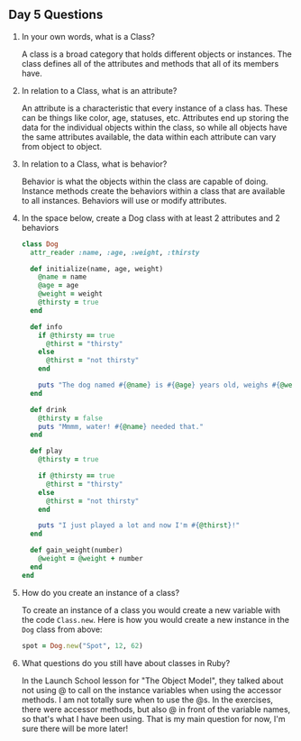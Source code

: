 ## Day 5 Questions

1. In your own words, what is a Class?

   A class is a broad category that holds different objects or instances. The class defines all of the attributes and methods that all of its members have.

1. In relation to a Class, what is an attribute?

   An attribute is a characteristic that every instance of a class has. These can be things like color, age, statuses, etc. Attributes end up storing the data for the individual objects within the class, so while all objects have the same attributes available, the data within each attribute can vary from object to object.

1. In relation to a Class, what is behavior?

   Behavior is what the objects within the class are capable of doing. Instance methods create the behaviors within a class that are available to all instances. Behaviors will use or modify attributes.

1. In the space below, create a Dog class with at least 2 attributes and 2 behaviors

   ```ruby
   class Dog
     attr_reader :name, :age, :weight, :thirsty

     def initialize(name, age, weight)
       @name = name
       @age = age
       @weight = weight
       @thirsty = true
     end

     def info
       if @thirsty == true
         @thirst = "thirsty"
       else
         @thirst = "not thirsty"
       end

       puts "The dog named #{@name} is #{@age} years old, weighs #{@weight} pounds and he is #{@thirst}."
     end

     def drink
       @thirsty = false
       puts "Mmmm, water! #{@name} needed that."
     end

     def play
       @thirsty = true

       if @thirsty == true
         @thirst = "thirsty"
       else
         @thirst = "not thirsty"
       end

       puts "I just played a lot and now I'm #{@thirst}!"
     end

     def gain_weight(number)
       @weight = @weight + number
     end
   end
   ```

1. How do you create an instance of a class?

   To create an instance of a class you would create a new variable with the code `Class.new`. Here is how you would create a new instance in the `Dog` class from above:

   ```ruby
   spot = Dog.new("Spot", 12, 62)
   ```

1. What questions do you still have about classes in Ruby?

   In the Launch School lesson for "The Object Model", they talked about not using @ to call on the instance variables when using the accessor methods. I am not totally sure when to use the @s. In the exercises, there were accessor methods, but also @ in front of the variable names, so that's what I have been using. That is my main question for now, I'm sure there will be more later!
